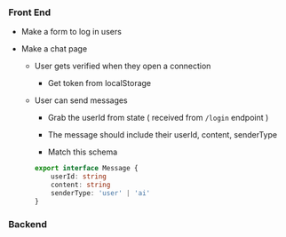### Front End

-   Make a form to log in users
-   Make a chat page

    -   User gets verified when they open a connection

        -   Get token from localStorage

    -   User can send messages

        -   Grab the userId from state ( received from `/login` endpoint )

        -   The message should include their userId, content, senderType

        -   Match this schema

        ```ts
        export interface Message {
            userId: string
            content: string
            senderType: 'user' | 'ai'
        }
        ```

### Backend
